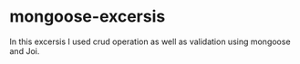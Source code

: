 # mongoose-excersis
In this excersis I used crud operation as well as validation using mongoose and Joi. 
